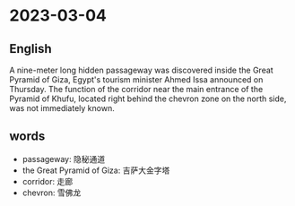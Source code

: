 # 2023-03-04

## English
A nine-meter long hidden passageway was 
discovered inside the Great Pyramid of
Giza, Egypt's tourism minister Ahmed Issa
announced on Thursday. The function of
the corridor near the main entrance of the 
Pyramid of Khufu, located right behind the 
chevron zone on the north side, was not
immediately known.

## words
* passageway: 隐秘通道
* the Great Pyramid of Giza: 吉萨大金字塔
* corridor: 走廊
* chevron: 雪佛龙

